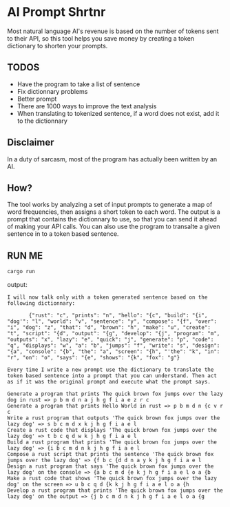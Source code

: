 # AI Prompt Shrtnr
Most natural language AI's revenue is based on the number of tokens sent to their API, so this tool helps you save money by creating a token dictionary to shorten your prompts.

## TODOS
- Have the program to take a list of sentence
- Fix dictionnary problems
- Better prompt
- There are 1000 ways to improve the text analysis
- When translating to tokenized sentence, if a word does not exist, add it to the dictionnary

## Disclaimer
In a duty of sarcasm, most of the program has actually been written by an AI.

## How?
The tool works by analyzing a set of input prompts to generate a map of word frequencies, then assigns a short token to each word.
The output is a prompt that contains the dictionnary to use, so that you can send it ahead of making your API calls.
You can also use the program to transalte a given sentence in to a token based sentence.

## RUN ME
```bash
cargo run
```

output:

```
I will now talk only with a token generated sentence based on the following dictionnary:

       {"rust": "c", "prints": "n", "hello": "{c", "build": "{i", "dog'": "l", "world": "v", "sentence": "y", "compose": "{f", "over": "i", "dog": "z", "that": "d", "brown": "h", "make": "u", "create": "t", "script": "{d", "output": "{g", "develop": "{j", "program": "m", "outputs": "x", "lazy": "e", "quick": "j", "generate": "p", "code": "q", "displays": "w", "a": "b", "jumps": "f", "write": "s", "design": "{a", "console": "{b", "the": "a", "screen": "{h", "'the": "k", "in": "r", "on": "o", "says": "{e", "shows": "{k", "fox": "g"}

Every time I write a new prompt use the dictionary to translate the token based sentence into a prompt that you can understand. Then act as if it was the original prompt and execute what the prompt says.

Generate a program that prints The quick brown fox jumps over the lazy dog in rust => p b m d n a j h g f i a e z r c
Generate a program that prints Hello World in rust => p b m d n {c v r c
Write a rust program that outputs 'The quick brown fox jumps over the lazy dog' => s b c m d x k j h g f i a e l
Create a rust code that displays 'The quick brown fox jumps over the lazy dog' => t b c q d w k j h g f i a e l
Build a rust program that prints 'The quick brown fox jumps over the lazy dog' => {i b c m d n k j h g f i a e l
Compose a rust script that prints the sentence 'The quick brown fox jumps over the lazy dog' => {f b c {d d n a y k j h g f i a e l
Design a rust program that says 'The quick brown fox jumps over the lazy dog' on the console => {a b c m d {e k j h g f i a e l o a {b
Make a rust code that shows 'The quick brown fox jumps over the lazy dog' on the screen => u b c q d {k k j h g f i a e l o a {h
Develop a rust program that prints 'The quick brown fox jumps over the lazy dog' on the output => {j b c m d n k j h g f i a e l o a {g
```
